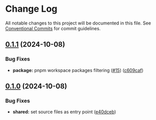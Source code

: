 # Change Log

All notable changes to this project will be documented in this file.
See [Conventional Commits](https://conventionalcommits.org) for commit guidelines.

## [0.1.1](https://github.com/coldrun/monorepo-typescript/compare/v0.1.0...v0.1.1) (2024-10-08)

### Bug Fixes

* **package:** pnpm workspace packages filtering ([#15](https://github.com/coldrun/monorepo-typescript/issues/15)) ([c609caf](https://github.com/coldrun/monorepo-typescript/commit/c609cafc74f7b97b914d4139bcc578b7fac69ccc))

## [0.1.0](https://github.com/coldrun/monorepo-typescript/compare/v0.0.4...v0.1.0) (2024-10-08)

### Bug Fixes

* **shared:** set source files as entry point ([e40dceb](https://github.com/coldrun/monorepo-typescript/commit/e40dceb3c7e712c15d0b53642c1a282d202b8afe))
